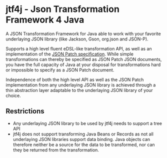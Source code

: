# jtf4j - Json Transformation Framework 4 Java
A JSON Transformation Framework for Java able to work with your favorite underlaying JSON library (like Jackson, Gson, org.json and JSON-P).

Supports a high level fluent eDSL-like transformation API, as well as an implementation of the [JSON Patch specification](https://www.rfc-editor.org/rfc/rfc6902). While simple transformations can thereby be specified as JSON Patch JSON documents, you have the full capacity of Java at your disposal for transformations hard or impossible to specify as a JSON Patch document.

Independence of both the high level API as well as the JSON Patch implementation from any underlaying JSON library is achieved through a thin abstraction layer adaptable to the underlaying JSON library of your choice.

## Restrictions
- Any underlaying JSON library to be used by jtf4j needs to support a tree API
- jtf4j does not support transforming Java Beans or Records as not all underlaying JSON libraries support data binding. Java objects can therefore neither be a source for the data to be transformed, nor can they be returned from the transformation.
